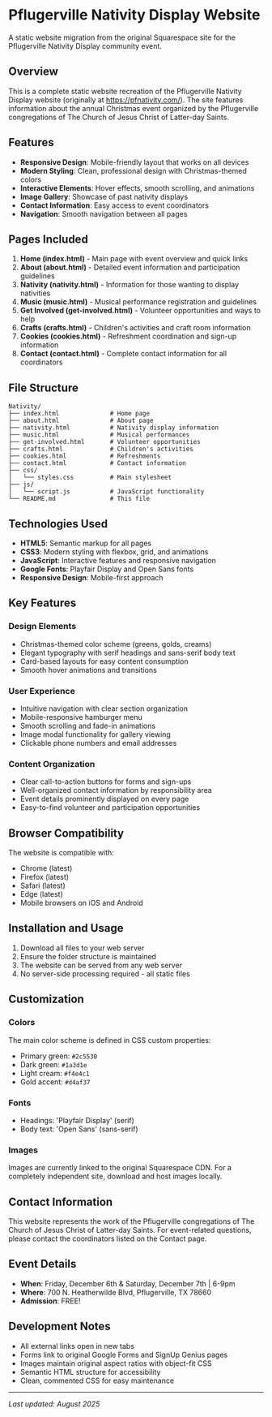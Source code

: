 # Pflugerville Nativity Display Website

A static website migration from the original Squarespace site for the Pflugerville Nativity Display community event.

## Overview

This is a complete static website recreation of the Pflugerville Nativity Display website (originally at https://pfnativity.com/). The site features information about the annual Christmas event organized by the Pflugerville congregations of The Church of Jesus Christ of Latter-day Saints.

## Features

- **Responsive Design**: Mobile-friendly layout that works on all devices
- **Modern Styling**: Clean, professional design with Christmas-themed colors
- **Interactive Elements**: Hover effects, smooth scrolling, and animations
- **Image Gallery**: Showcase of past nativity displays
- **Contact Information**: Easy access to event coordinators
- **Navigation**: Smooth navigation between all pages

## Pages Included

1. **Home (index.html)** - Main page with event overview and quick links
2. **About (about.html)** - Detailed event information and participation guidelines
3. **Nativity (nativity.html)** - Information for those wanting to display nativities
4. **Music (music.html)** - Musical performance registration and guidelines
5. **Get Involved (get-involved.html)** - Volunteer opportunities and ways to help
6. **Crafts (crafts.html)** - Children's activities and craft room information
7. **Cookies (cookies.html)** - Refreshment coordination and sign-up information
8. **Contact (contact.html)** - Complete contact information for all coordinators

## File Structure

```
Nativity/
├── index.html              # Home page
├── about.html              # About page
├── nativity.html           # Nativity display information
├── music.html              # Musical performances
├── get-involved.html       # Volunteer opportunities
├── crafts.html             # Children's activities
├── cookies.html            # Refreshments
├── contact.html            # Contact information
├── css/
│   └── styles.css          # Main stylesheet
├── js/
│   └── script.js           # JavaScript functionality
└── README.md               # This file
```

## Technologies Used

- **HTML5**: Semantic markup for all pages
- **CSS3**: Modern styling with flexbox, grid, and animations
- **JavaScript**: Interactive features and responsive navigation
- **Google Fonts**: Playfair Display and Open Sans fonts
- **Responsive Design**: Mobile-first approach

## Key Features

### Design Elements
- Christmas-themed color scheme (greens, golds, creams)
- Elegant typography with serif headings and sans-serif body text
- Card-based layouts for easy content consumption
- Smooth hover animations and transitions

### User Experience
- Intuitive navigation with clear section organization
- Mobile-responsive hamburger menu
- Smooth scrolling and fade-in animations
- Image modal functionality for gallery viewing
- Clickable phone numbers and email addresses

### Content Organization
- Clear call-to-action buttons for forms and sign-ups
- Well-organized contact information by responsibility area
- Event details prominently displayed on every page
- Easy-to-find volunteer and participation opportunities

## Browser Compatibility

The website is compatible with:
- Chrome (latest)
- Firefox (latest)
- Safari (latest)
- Edge (latest)
- Mobile browsers on iOS and Android

## Installation and Usage

1. Download all files to your web server
2. Ensure the folder structure is maintained
3. The website can be served from any web server
4. No server-side processing required - all static files

## Customization

### Colors
The main color scheme is defined in CSS custom properties:
- Primary green: `#2c5530`
- Dark green: `#1a3d1e`
- Light cream: `#f4e4c1`
- Gold accent: `#d4af37`

### Fonts
- Headings: 'Playfair Display' (serif)
- Body text: 'Open Sans' (sans-serif)

### Images
Images are currently linked to the original Squarespace CDN. For a completely independent site, download and host images locally.

## Contact Information

This website represents the work of the Pflugerville congregations of The Church of Jesus Christ of Latter-day Saints. For event-related questions, please contact the coordinators listed on the Contact page.

## Event Details

- **When**: Friday, December 6th & Saturday, December 7th | 6-9pm
- **Where**: 700 N. Heatherwilde Blvd, Pflugerville, TX 78660
- **Admission**: FREE!

## Development Notes

- All external links open in new tabs
- Forms link to original Google Forms and SignUp Genius pages
- Images maintain original aspect ratios with object-fit CSS
- Semantic HTML structure for accessibility
- Clean, commented CSS for easy maintenance

---

*Last updated: August 2025*
